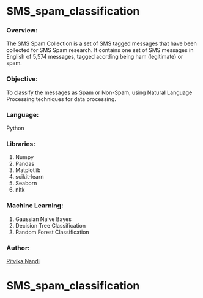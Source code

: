 
# SMS_spam_classification
### Overview:

The SMS Spam Collection is a set of SMS tagged messages that have been collected for SMS Spam research. 
It contains one set of SMS messages in English of 5,574 messages, tagged acording being ham (legitimate) or spam.


### Objective:
To classify the messages as Spam or Non-Spam, using Natural Language Processing techniques for data processing.

### Language:
Python

### Libraries:
1. Numpy
2. Pandas
3. Matplotlib
4. scikit-learn
5. Seaborn
6. nltk

### Machine Learning:
 1. Gaussian Naive Bayes
 2. Decision Tree Classification
 3. Random Forest Classification

### Author:
<a href="https://github.com/ritvikanandi">Ritvika Nandi</a>
# SMS_spam_classification
